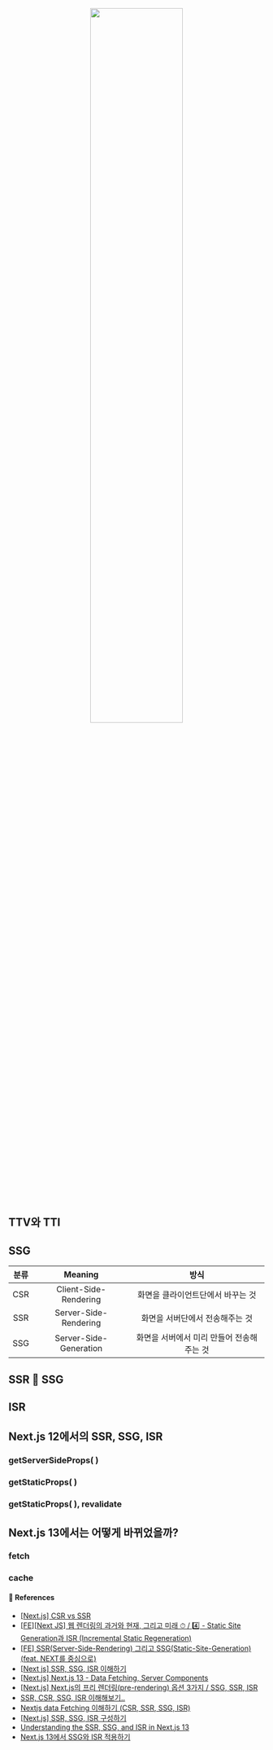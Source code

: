 <p align="center"><img src="https://github.com/JeongwooHam/FE_Study_Logs/assets/123251211/4b3642f9-ddfa-4651-9d63-35541b69a111" width="60%"/></p>

[](https://carpediem9911.tistory.com/38)
[](https://wonit.tistory.com/361?category=829651)

## TTV와 TTI

## SSG

| 분류 |        Meaning         |                   방식                    |
| :--: | :--------------------: | :---------------------------------------: |
| CSR  | Client-Side-Rendering  |     화면을 클라이언트단에서 바꾸는 것     |
| SSR  | Server-Side-Rendering  |      화면을 서버단에서 전송해주는 것      |
| SSG  | Server-Side-Generation | 화면을 서버에서 미리 만들어 전송해주는 것 |

## SSR 🤼 SSG

## ISR

## Next.js 12에서의 SSR, SSG, ISR

### getServerSideProps( )

### getStaticProps( )

### getStaticProps( ), revalidate

## Next.js 13에서는 어떻게 바뀌었을까?

### fetch

### cache

#### 🔎 References

- [[Next.js] CSR vs SSR](https://velog.io/@wooseok123/Next.js-CSR-vs-SSR)
- [[FE][Next JS] 웹 렌더링의 과거와 현재, 그리고 미래 ⏱ / 4️⃣ - Static Site Generation과 ISR (Incremental Static Regeneration)](https://programming119.tistory.com/278)
- [[FE] SSR(Server-Side-Rendering) 그리고 SSG(Static-Site-Generation) (feat. NEXT를 중심으로)](https://velog.io/@longroadhome/FE-SSRServer-Side-Rendering-%EA%B7%B8%EB%A6%AC%EA%B3%A0-SSGStatic-Site-Generation-feat.-NEXT%EB%A5%BC-%EC%A4%91%EC%8B%AC%EC%9C%BC%EB%A1%9C)
- [[Next js] SSR, SSG, ISR 이해하기](https://velog.io/@bbaa3218/Next-js-SSG-SSR-ISR)
- [[Next.js] Next.js 13 - Data Fetching, Server Components](https://ahnanne.tistory.com/92)
- [[Next.js] Next.js의 프리 렌더링(pre-rendering) 옵션 3가지 / SSG, SSR, ISR](https://ahnanne.tistory.com/75)
- [SSR, CSR, SSG, ISR 이해해보기..](https://xionwcfm.tistory.com/291)
- [Nextjs data Fetching 이해하기 (CSR, SSR, SSG, ISR)](https://www.philly.im/blog/grokking-data-fetching-in-nextjs)
- [[Next.js] SSR, SSG, ISR 구성하기](https://unho94.tistory.com/213)
- [Understanding the SSR, SSG, and ISR in Next.js 13](https://medium.com/@fahdkassim/understanding-the-ssr-ssg-and-isr-in-next-js-13-33bd32e1580e)
- [Next.js 13에서 SSG와 ISR 적용하기](https://mycodings.fly.dev/blog/2022-11-16-nextjs-13-how-to-ssg-isr-and-not-found)
